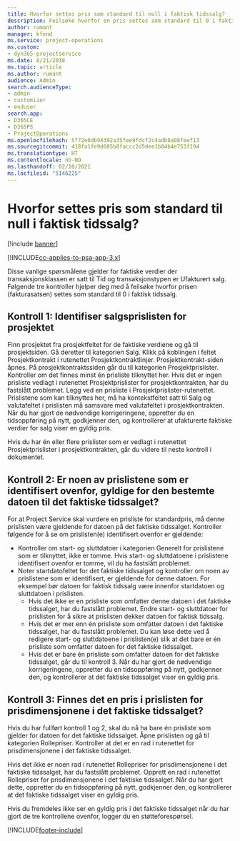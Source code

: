 ```yaml
---
title: Hvorfor settes pris som standard til null i faktisk tidssalg?
description: Feilsøke hvorfor en pris settes som standard til 0 i faktisk tidssalg.
author: rumant
manager: kfend
ms.service: project-operations
ms.custom:
- dyn365-projectservice
ms.date: 8/21/2018
ms.topic: article
ms.author: rumant
audience: Admin
search.audienceType:
- admin
- customizer
- enduser
search.app:
- D365CE
- D365PS
- ProjectOperations
ms.openlocfilehash: 5f72e0db94392a35fee9fdcf2c4adb8a08feef13
ms.sourcegitcommit: 418fa1fe9d605b8faccc2d5dee1b04b4e753f194
ms.translationtype: HT
ms.contentlocale: nb-NO
ms.lasthandoff: 02/10/2021
ms.locfileid: "5146225"
---
```

# <a name="why-is-price-defaulting-to-zero-on-time-sales-actuals"></a>Hvorfor settes pris som standard til null i faktisk tidssalg?

[!include [banner](../includes/psa-now-project-operations.md)]

[!INCLUDE[cc-applies-to-psa-app-3.x](../includes/cc-applies-to-psa-app-3x.md)]

Disse vanlige spørsmålene gjelder for faktiske verdier der transaksjonsklassen er satt til Tid og transaksjonstypen er Ufakturert salg. Følgende tre kontroller hjelper deg med å feilsøke hvorfor prisen (fakturasatsen) settes som standard til 0 i faktisk tidssalg.

## <a name="check-1-identify-the-sales-price-list-for-the-project"></a>Kontroll 1: Identifiser salgsprislisten for prosjektet

Finn prosjektet fra prosjektfeltet for de faktiske verdiene og gå til prosjektsiden. Gå deretter til kategorien Salg. Klikk på koblingen i feltet Prosjektkontrakt i rutenettet Prosjektkontraktlinjer. Prosjektkontrakt-siden åpnes. På prosjektkontraktssiden går du til kategorien Prosjektprislister. Kontroller om det finnes minst én prisliste tilknyttet her. Hvis det er ingen prisliste vedlagt i rutenettet Prosjektprislister for prosjektkontrakten, har du fastslått problemet. Legg ved en prisliste i Prosjektprislister-rutenettet. Prislistene som kan tilknyttes her, må ha kontekstfeltet satt til Salg og valutafeltet i prislisten må samsvare med valutafeltet i prosjektkontrakten. Når du har gjort de nødvendige korrigeringene, oppretter du en tidsoppføring på nytt, godkjenner den, og kontrollerer at ufakturerte faktiske verdier for salg viser en gyldig pris. 

Hvis du har én eller flere prislister som er vedlagt i rutenettet Prosjektprislister i prosjektkontrakten, går du videre til neste kontroll i dokumentet.

## <a name="check-2-are-any-of-the-price-lists-identified-above-valid-for-the-specific-date-of-the-time-sales-actual"></a>Kontroll 2: Er noen av prislistene som er identifisert ovenfor, gyldige for den bestemte datoen til det faktiske tidssalget?

For at Project Service skal vurdere en prisliste for standardpris, må denne prislisten være gjeldende for datoen på det faktiske tidssalget. Kontroller følgende for å se om prislisten(e) identifisert ovenfor er gjeldende:
- Kontroller om start- og sluttdatoer i kategorien Generelt for prislistene som er tilknyttet, ikke er tomme. Hvis start- og sluttdatoene i prislistene identifisert ovenfor er tomme, vil du ha fastslått problemet. 
- Noter startdatofeltet for det faktiske tidssalget og kontroller om noen av prislistene som er identifisert, er gjeldende for denne datoen. For eksempel bør datoen for faktisk tidssalg være innenfor startdatoen og sluttdatoen i prislisten. 
    - Hvis det ikke er en prisliste som omfatter denne datoen i det faktiske tidssalget, har du fastslått problemet. Endre start- og sluttdatoer for prislisten for å sikre at prislisten dekker datoen for faktisk tidssalg. 
    - Hvis det er mer enn én prisliste som omfatter datoen i det faktiske tidssalget, har du fastslått problemet. Du kan løse dette ved å redigere start- og sluttdatoene i prislisten(e) slik at det bare er én prisliste som omfatter datoen for det faktiske tidssalget. 
    - Hvis det er bare én prisliste som omfatter datoen for det faktiske tidssalget, går du til kontroll 3.
Når du har gjort de nødvendige korrigeringene, oppretter du en tidsoppføring på nytt, godkjenner den, og kontrollerer at det faktiske tidssalget viser en gyldig pris.

## <a name="check-3-is-there-a-price-in-the-price-list-for-the-pricing-dimensions-on-the-time-sales-actual"></a>Kontroll 3: Finnes det en pris i prislisten for prisdimensjonene i det faktiske tidssalget?

Hvis du har fullført kontroll 1 og 2, skal du nå ha bare én prisliste som gjelder for datoen for det faktiske tidssalget. Åpne prislisten og gå til kategorien Rollepriser. Kontroller at det er en rad i rutenettet for prisdimensjonene i det faktiske tidssalget.

Hvis det ikke er noen rad i rutenettet Rollepriser for prisdimensjonene i det faktiske tidssalget, har du fastslått problemet. Opprett en rad i rutenettet Rollepriser for prisdimensjonene i det faktiske tidssalget. Når du har gjort dette, oppretter du en tidsoppføring på nytt, godkjenner den, og kontrollerer at det faktiske tidssalget viser en gyldig pris.

Hvis du fremdeles ikke ser en gyldig pris i det faktiske tidssalget når du har gjort de tre kontrollene ovenfor, logger du en støtteforespørsel. 



[!INCLUDE[footer-include](../includes/footer-banner.md)]